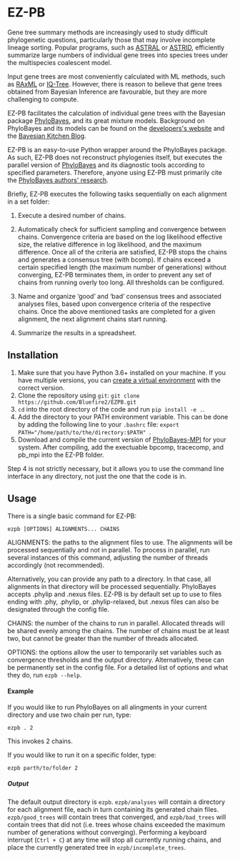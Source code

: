# EZ-PB

Gene tree summary methods are increasingly used to study difficult phylogenetic questions, particularly those that may involve incomplete lineage sorting. Popular programs, such as [ASTRAL](https://github.com/smirarab/ASTRAL) or [ASTRID](https://github.com/pranjalv123/ASTRID), efficiently summarize large numbers of individual gene trees into species trees under the multispecies coalescent model. 

Input gene trees are most conveniently calculated with ML methods, such as [RAxML](https://github.com/stamatak/standard-RAxML) or [IQ-Tree](https://github.com/Cibiv/IQ-TREE). However, there is reason to believe that gene trees obtained from Bayesian Inference are favourable, but they are more challenging to compute.

EZ-PB facilitates the calculation of individual gene trees with the Bayesian package [PhyloBayes](https://github.com/bayesiancook/phylobayes), and its great mixture models. Background on PhyloBayes and its models can be found on the [developers's website](http://www.atgc-montpellier.fr/phylobayes/) and the [Bayesian Kitchen Blog](http://bayesiancook.blogspot.com/).

EZ-PB is an easy-to-use Python wrapper around the PhyloBayes package. As such, EZ-PB does not reconstruct phylogenies itself, but executes the parallel version of [PhyloBayes](https://github.com/bayesiancook/pbmpi) and its diagnostic tools according to specified parameters. Therefore, anyone using EZ-PB must primarily cite the [PhyloBayes authors' research](http://www.atgc-montpellier.fr/phylobayes/paper.php). 

Briefly, EZ-PB executes the following tasks sequentially on each alignment in a set folder: 
  
1. Execute a desired number of chains.
      
2. Automatically check for sufficient sampling and convergence between chains. Convergence criteria are based on the log likelihood effective size, the relative difference in log likelihood, and the maximum difference. Once all of the criteria are satisfied, EZ-PB stops the chains and generates a consensus tree (with bcomp). If chains exceed a certain specified length (the maximum number of generations) without converging, EZ-PB terminates them, in order to prevent any set of chains from running overly too long. All thresholds can be configured.
            
3. Name and organize ‘good’ and ‘bad’ consensus trees and associated analyses files, based upon convergence criteria of the respective chains. Once the above mentioned tasks are completed for a given alignment, the next alignment chains start running.
      
4. Summarize the results in a spreadsheet.

## Installation

1. Make sure that you have Python 3.6+ installed on your machine. If you have multiple versions, you can [create a virtual environment](https://conda.io/docs/user-guide/tasks/manage-environments.html#creating-an-environment-with-commands) with the correct version.
2. Clone the repository using `git`: `git clone https://github.com/Bluefire2/EZPB.git`
3. `cd` into the root directory of the code and run `pip install -e .`.
4. Add the directory to your PATH environment variable. This can be done by adding the following line to your `.bashrc` file: `export PATH="/home/path/to/the/directory:$PATH"
`.
5. Download and compile the current version of [PhyloBayes-MPI](https://github.com/bayesiancook/pbmpi) for your system. After compiling, add the exectuable bpcomp, tracecomp, and pb_mpi into the EZ-PB folder.

Step 4 is not strictly necessary, but it allows you to use the command line interface in any directory, not just the one that the code is in.

## Usage

There is a single basic command for EZ-PB:

`ezpb [OPTIONS] ALIGNMENTS... CHAINS`

ALIGNMENTS: the paths to the alignment files to use. The alignments will be processed sequentially and not in parallel. To process in parallel, run several instances of this command, adjusting the number of threads accordingly (not recommended).

Alternatively, you can provide any path to a directory. In that case, all alignments in that directory will be processed sequentially. PhyloBayes accepts .phylip and .nexus files. EZ-PB is by default set up to use to files ending with .phy, .phylip, or .phylip-relaxed, but .nexus files can also be designated through the config file.

CHAINS: the number of the chains to run in parallel. Allocated threads will be shared evenly among the chains. The number of chains must be at least two, but cannot be greater than the number of threads allocated.

OPTIONS: the options allow the user to temporarily set variables such as convergence thresholds and the output directory. Alternatively, these can be permanently set in the config file. For a detailed list of options and what they do, run `ezpb --help`.

#### Example

If you would like to run PhyloBayes on all alingments in your current directory and use two chain per run, type:

`ezpb . 2`

This invokes 2 chains.

If you would like to run it on a specific folder, type:

`ezpb parth/to/folder 2`


##### Output
The default output directory is `ezpb`. `ezpb/analyses` will contain a directory for each alignment file, each in turn containing its generated chain files. `ezpb/good_trees` will contain trees that converged, and `ezpb/bad_trees` will contain trees that did not (i.e. trees whose chains exceeded the maximum number of generations without converging). Performing a keyboard interrupt (`Ctrl + C`) at any time will stop all currently running chains, and place the currently generated tree in `ezpb/incomplete_trees`.
